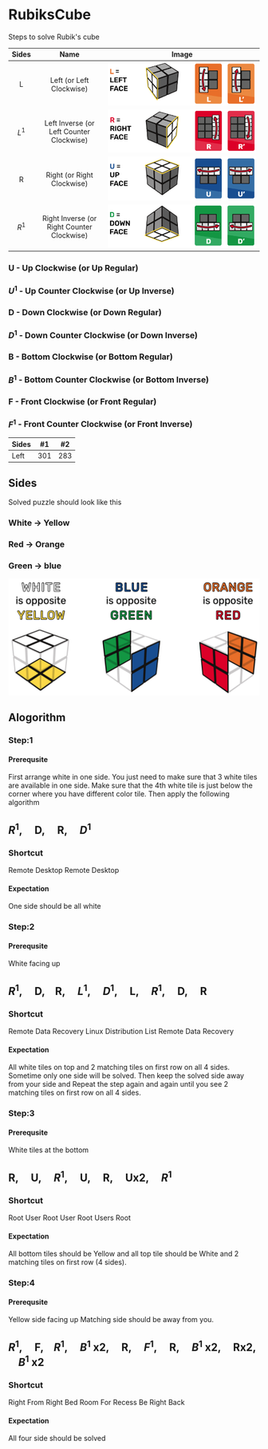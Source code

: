 # RubiksCube
Steps to solve Rubik's cube

| Sides | Name                                       | Image                                                    |
| :----:| :---------------------------------------:  | :-------------------------------------------------------:|
| L     | Left (or Left Clockwise)                   | ![Alt text](./images/left.png?raw=true "Left")           |
| $L^1$ | Left Inverse (or Left Counter Clockwise)   | ![Alt text](./images/right.png?raw=true "Right")         |
| R     | Right (or Right Clockwise)                 | ![Alt text](./images/up.png?raw=true "Up")               |
| $R^1$ | Right Inverse (or Right Counter Clockwise) | ![Alt text](./images/down.png?raw=true "Down")           |


### U  - Up Clockwise (or Up Regular)
### $U^1$ - Up Counter Clockwise (or Up Inverse)

### D  - Down Clockwise (or Down Regular)
### $D^1$ - Down Counter Clockwise (or Down Inverse)

### B  - Bottom Clockwise (or Bottom Regular)
### $B^1$ - Bottom Counter Clockwise (or Bottom Inverse)

### F  - Front Clockwise (or Front Regular)
### $F^1$ - Front Counter Clockwise (or Front Inverse)

| Sides | #1    | #2    |
| :---  | :---: | :---: |
| Left  | 301   | 283   |

## Sides

Solved puzzle should look like this

### White -> Yellow
### Red -> Orange
### Green -> blue

![Alt text](./images/final.png?raw=true "Solved")

## Alogorithm

### Step:1

#### Prerequsite
First arrange white in one side. You just need to make sure that 3 white tiles are available in one side. Make sure that the 4th white tile is just below the corner where you have different color tile. Then apply the following algorithm

## $R^1$, &nbsp;&nbsp;&nbsp; D, &nbsp;&nbsp;&nbsp; R, &nbsp;&nbsp;&nbsp; $D^1$

### Shortcut
Remote Desktop Remote Desktop

#### Expectation

One side should be all white

### Step:2

#### Prerequsite

White facing up

## $R^1$, &nbsp;&nbsp;&nbsp; D,&nbsp;&nbsp;&nbsp; R, &nbsp;&nbsp;&nbsp;  $L^1$, &nbsp;&nbsp;&nbsp; $D^1$, &nbsp;&nbsp;&nbsp; L, &nbsp;&nbsp;&nbsp; $R^1$, &nbsp;&nbsp;&nbsp; D, &nbsp;&nbsp;&nbsp; R

### Shortcut
Remote Data Recovery Linux Distribution List Remote Data Recovery

#### Expectation
All white tiles on top and 2 matching tiles on first row on all 4 sides. 
Sometime only one side will be solved. Then keep the solved side away from your side and 
Repeat the step again and again until you see 2 matching tiles on first row on all 4 sides.

### Step:3

#### Prerequsite
White tiles at the bottom

## R, &nbsp;&nbsp;&nbsp; U, &nbsp;&nbsp;&nbsp; $R^1$, &nbsp;&nbsp;&nbsp; U, &nbsp;&nbsp;&nbsp; R, &nbsp;&nbsp;&nbsp; Ux2, &nbsp;&nbsp;&nbsp; $R^1$

### Shortcut
Root User Root User Root Users Root

#### Expectation
All bottom tiles should be Yellow and all top tile should be White and 2 matching tiles on first row (4 sides).

### Step:4
#### Prerequsite
Yellow side facing up
Matching side should be away from you.
## $R^1$, &nbsp;&nbsp;&nbsp; F,&nbsp;&nbsp;&nbsp; $R^1$, &nbsp;&nbsp;&nbsp; $B^1$ x2, &nbsp;&nbsp;&nbsp; R, &nbsp;&nbsp;&nbsp; $F^1$, &nbsp;&nbsp;&nbsp; R, &nbsp;&nbsp;&nbsp; $B^1$ x2, &nbsp;&nbsp;&nbsp; Rx2, &nbsp;&nbsp;&nbsp; $B^1$ x2

### Shortcut
Right From Right Bed Room For Recess Be Right Back

#### Expectation
All four side should be solved
